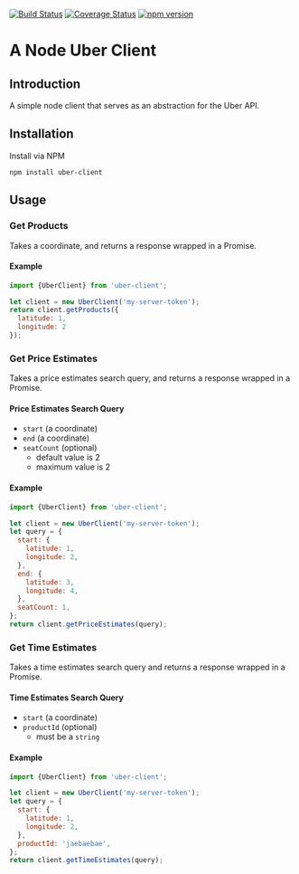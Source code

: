 [![Build Status](https://travis-ci.org/jaebradley/uber-client.svg?branch=master)](https://travis-ci.org/jaebradley/uber-client)
[![Coverage Status](https://coveralls.io/repos/github/jaebradley/uber-client/badge.svg?branch=master)](https://coveralls.io/github/jaebradley/uber-client?branch=master)
[![npm version](https://badge.fury.io/js/uber-client.svg)](https://badge.fury.io/js/uber-client)

# A Node Uber Client

## Introduction
A simple node client that serves as an abstraction for the Uber API.

## Installation
Install via NPM
```
npm install uber-client
```

## Usage

### Get Products
Takes a coordinate, and returns a response wrapped in a Promise.

#### Example
```javascript
import {UberClient} from 'uber-client';

let client = new UberClient('my-server-token');
return client.getProducts({
  latitude: 1,
  longitude: 2
});
```

### Get Price Estimates
Takes a price estimates search query, and returns a response wrapped in a Promise.

#### Price Estimates Search Query
* `start` (a coordinate)
* `end` (a coordinate)
* `seatCount` (optional)
  * default value is 2
  * maximum value is 2

#### Example
```javascript
import {UberClient} from 'uber-client';

let client = new UberClient('my-server-token');
let query = {
  start: {
    latitude: 1,
    longitude: 2,
  },
  end: {
    latitude: 3,
    longitude: 4,
  },
  seatCount: 1,
};
return client.getPriceEstimates(query);
```

### Get Time Estimates
Takes a time estimates search query and returns a response wrapped in a Promise.

#### Time Estimates Search Query
  * `start` (a coordinate)
  * `productId` (optional)
    * must be a `string`

#### Example
```javascript
import {UberClient} from 'uber-client';

let client = new UberClient('my-server-token');
let query = {
  start: {
    latitude: 1,
    longitude: 2,
  },
  productId: 'jaebaebae',
};
return client.getTimeEstimates(query);
```
